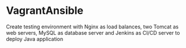# VagrantAnsible
Create testing environment with Nginx as load balances, two Tomcat as web servers, MySQL as database server and Jenkins as CI/CD server
to deploy Java application
